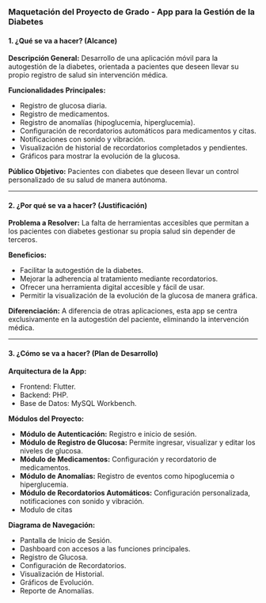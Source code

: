 ### Maquetación del Proyecto de Grado - App para la Gestión de la Diabetes

#### 1. ¿Qué se va a hacer? (Alcance)

**Descripción General:**
Desarrollo de una aplicación móvil para la autogestión de la diabetes, orientada a pacientes que deseen llevar su propio registro de salud sin intervención médica.

**Funcionalidades Principales:**

- Registro de glucosa diaria.
- Registro de medicamentos.
- Registro de anomalías (hipoglucemia, hiperglucemia).
- Configuración de recordatorios automáticos para medicamentos y citas.
- Notificaciones con sonido y vibración.
- Visualización de historial de recordatorios completados y pendientes.
- Gráficos para mostrar la evolución de la glucosa.

**Público Objetivo:**
Pacientes con diabetes que deseen llevar un control personalizado de su salud de manera autónoma.

---

#### 2. ¿Por qué se va a hacer? (Justificación)

**Problema a Resolver:**
La falta de herramientas accesibles que permitan a los pacientes con diabetes gestionar su propia salud sin depender de terceros.

**Beneficios:**

- Facilitar la autogestión de la diabetes.
- Mejorar la adherencia al tratamiento mediante recordatorios.
- Ofrecer una herramienta digital accesible y fácil de usar.
- Permitir la visualización de la evolución de la glucosa de manera gráfica.

**Diferenciación:**
A diferencia de otras aplicaciones, esta app se centra exclusivamente en la autogestión del paciente, eliminando la intervención médica.

---

#### 3. ¿Cómo se va a hacer? (Plan de Desarrollo)

**Arquitectura de la App:**

- Frontend: Flutter.
- Backend: PHP.
- Base de Datos: MySQL Workbench.

**Módulos del Proyecto:**

- **Módulo de Autenticación:** Registro e inicio de sesión.
- **Módulo de Registro de Glucosa:** Permite ingresar, visualizar y editar los niveles de glucosa.
- **Módulo de Medicamentos:** Configuración y recordatorio de medicamentos.
- **Módulo de Anomalías:** Registro de eventos como hipoglucemia o hiperglucemia.
- **Módulo de Recordatorios Automáticos:** Configuración personalizada, notificaciones con sonido y vibración.
- Modulo de citas

**Diagrama de Navegación:**

- Pantalla de Inicio de Sesión.
- Dashboard con accesos a las funciones principales.
- Registro de Glucosa.
- Configuración de Recordatorios.
- Visualización de Historial.
- Gráficos de Evolución.
- Reporte de Anomalías.
